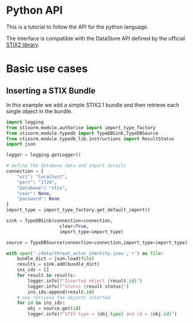 # Python API
This is a tutorial to follow the API for the python language.

The interface is compatible with the DataStore API defined by 
the official [STIX2 library](https://stix2.readthedocs.io/en/latest/guide/datastore.html).

# Basic use cases

## Inserting a STIX Bundle

In this example we add a simple STIX2.1 bundle and then retrieve each single object in the bundle.

```python
import logging
from stixorm.module.authorise import import_type_factory
from stixorm.module.typedb import TypeDBSink,TypeDBSource
from stixorm.module.typedb_lib.instructions import ResultStatus
import json

logger = logging.getLogger()

# define the database data and import details
connection = {
    "uri": "localhost",
    "port": "1729",
    "database": "stix",
    "user": None,
    "password": None
}
import_type = import_type_factory.get_default_import()

sink = TypeDBSink(connection=connection,
                    clear=True,
                    import_type=import_type)

source = TypeDBSource(connection=connection,import_type=import_type)

with open('./data/threat_actor_identity.json','r') as file:
    bundle_dict = json.load(file)
    results = sink.add(bundle_dict)
    ins_ids = []
    for result in results:
        logger.info(f"Inserted object {result.id}")
        logger.info(f"Status {result.status}")
        ins_ids.append(result.id)
    # now retrieve the objects inserted
    for id in ins_ids:
        obj = source.get(id)
        logger.info(f"STIX type = {obj.type} and id = {obj.id}")


```
